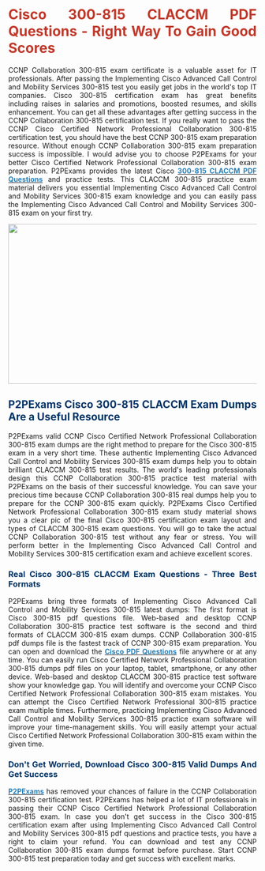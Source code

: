 <h1 style="text-align: justify;"><strong><span style="color:#c0392b;">Cisco 300-815 CLACCM PDF Questions - Right Way To Gain Good Scores</span></strong></h1>

<p style="text-align: justify;">CCNP Collaboration 300-815 exam certificate is a valuable asset for IT professionals. After passing the Implementing Cisco Advanced Call Control and Mobility Services 300-815 test you easily get jobs in the world&#39;s top IT companies.&nbsp;Cisco 300-815 certification exam has great benefits including&nbsp;raises in salaries and promotions, boosted resumes, and skills enhancement. You can get all these advantages after getting success in the CCNP Collaboration 300-815 certification test. If you really want to pass the CCNP Cisco Certified Network Professional Collaboration 300-815 certification test, you should have the best CCNP 300-815 exam preparation resource. Without enough CCNP Collaboration 300-815 exam preparation success is impossible. I would advise&nbsp;you to choose P2PExams for your better Cisco Certified Network Professional Collaboration 300-815 exam preparation. P2PExams provides&nbsp;the latest Cisco <strong><a href="https://www.p2pexams.com/cisco/pdf/300-815"><span style="color:#2980b9;">300-815 CLACCM PDF Questions</span></a></strong> and practice tests. This CLACCM 300-815 practice exam material delivers you essential Implementing Cisco Advanced Call Control and Mobility Services 300-815 exam knowledge&nbsp;and you can easily pass the Implementing Cisco Advanced Call Control and Mobility Services 300-815 exam on your first try.</p>

<p style="text-align: center;"><img alt="" src="https://i.ibb.co/hD4gsPW/p2p1.jpg" style="width: 640px; height: 324px;" /></p>

<h2 style="text-align: justify;"><strong><span style="color:#003366;">P2PExams Cisco 300-815 CLACCM Exam Dumps Are a Useful Resource</span></strong></h2>

<p style="text-align: justify;">P2PExams valid CCNP Cisco Certified Network Professional Collaboration 300-815 exam dumps are the right method to prepare for the&nbsp;Cisco 300-815 exam in a very short time.&nbsp;These authentic&nbsp;Implementing Cisco Advanced Call Control and Mobility Services 300-815 exam dumps help you to obtain brilliant CLACCM 300-815 test results. The world&#39;s leading professionals design this CCNP Collaboration 300-815 practice test material with P2PExams on the basis of their successful knowledge. You can save your precious time&nbsp;because CCNP Collaboration 300-815 real dumps help you to prepare for the CCNP 300-815 exam quickly. P2PExams Cisco Certified Network Professional Collaboration 300-815 exam study material shows you a clear pic of the final Cisco 300-815 certification exam layout and types of CLACCM 300-815 exam questions. You will go to take the actual CCNP Collaboration 300-815 test without any fear or stress. You will perform better in the Implementing Cisco Advanced Call Control and Mobility Services 300-815 certification exam and achieve excellent scores.</p>

<h3 style="text-align: justify;"><strong><span style="color:#003366;">Real Cisco 300-815 CLACCM Exam Questions - Three Best Formats</span></strong></h3>

<p style="text-align: justify;">P2PExams bring three formats of Implementing Cisco Advanced Call Control and Mobility Services 300-815 latest dumps: The first format is Cisco 300-815 pdf questions file. Web-based and desktop CCNP Collaboration 300-815 practice test software is the second and third formats of CLACCM 300-815 exam dumps. CCNP Collaboration 300-815 pdf dumps file is the fastest track of CCNP 300-815 exam preparation. You can open and download the&nbsp;<strong><a href="https://www.p2pexams.com/cisco"><span style="color:#2980b9;">Cisco PDF Questions</span></a></strong> file anywhere or at any time. You can easily run Cisco Certified Network Professional Collaboration 300-815 dumps pdf files on your laptop, tablet, smartphone, or any other device. Web-based and desktop CLACCM 300-815&nbsp;practice test software show your knowledge gap.&nbsp;You will identify and overcome your CCNP Cisco Certified Network Professional Collaboration 300-815 exam mistakes. You can attempt the Cisco Certified Network Professional 300-815 practice exam multiple times. Furthermore, practicing&nbsp;Implementing Cisco Advanced Call Control and Mobility Services 300-815 practice exam software will improve your time-management skills. You will easily attempt your actual Cisco Certified Network Professional Collaboration 300-815 exam within the given time.</p>

<h3 style="text-align: justify;"><strong><span style="color:#003366;">Don&#39;t Get Worried, Download Cisco 300-815 Valid Dumps And Get Success</span></strong></h3>

<p style="text-align: justify;"><strong><a href="https://www.p2pexams.com/"><span style="color:#2980b9;">P2PExams</span></a></strong> has removed your chances of failure in the&nbsp;CCNP Collaboration 300-815 certification test.&nbsp;P2PExams has helped&nbsp;a lot of IT professionals in passing their CCNP Cisco Certified Network Professional Collaboration 300-815 exam. In case you don&#39;t get success in the&nbsp;Cisco 300-815 certification exam after using Implementing Cisco Advanced Call Control and Mobility Services 300-815 pdf questions and practice tests, you have a right to claim your refund. You can download and test any CCNP Collaboration 300-815 exam dumps format before purchase. Start CCNP 300-815 test&nbsp;preparation today and get success with excellent marks.</p>
